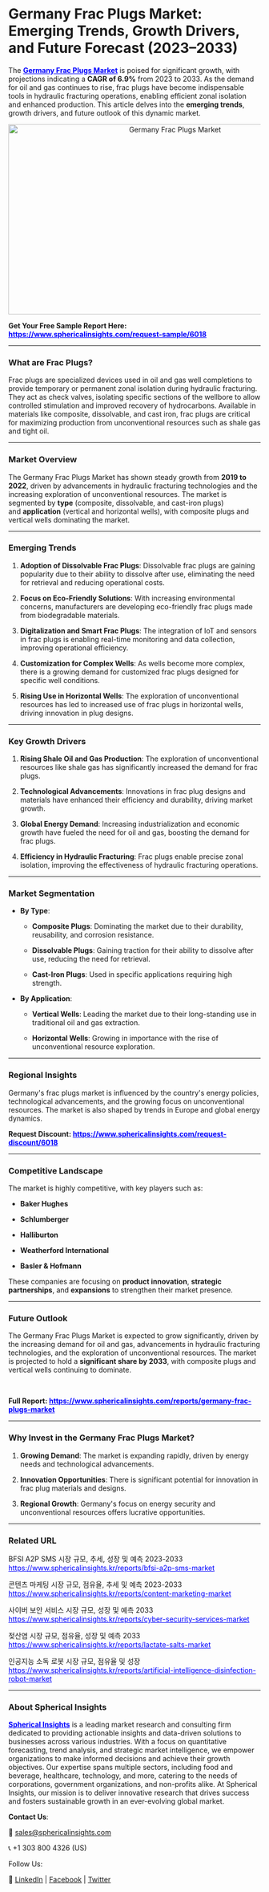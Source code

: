 <h1 id="ddbb" class="pw-post-title fo fp fq bf fr fs ft fu fv fw fx fy fz ga gb gc gd ge gf gg gh gi gj gk gl gm gn go gp gq bk" data-testid="storyTitle" data-selectable-paragraph=""><strong class="al">Germany Frac Plugs Market: Emerging Trends, Growth Drivers, and Future Forecast (2023&ndash;2033)</strong></h1>
<p>The <span style="color: #0000ff;"><strong><a style="color: #0000ff;" href="https://www.sphericalinsights.com/reports/germany-frac-plugs-market" target="_blank">Germany Frac Plugs Market</a></strong></span>&nbsp;is poised for significant growth, with projections indicating a&nbsp;<strong>CAGR of 6.9%</strong>&nbsp;from 2023 to 2033. As the demand for oil and gas continues to rise, frac plugs have become indispensable tools in hydraulic fracturing operations, enabling efficient zonal isolation and enhanced production. This article delves into the&nbsp;<strong>emerging trends</strong>, growth drivers, and future outlook of this dynamic market.</p>
<p style="text-align: center;"><img src="https://www.sphericalinsights.com/images/rd/germany-frac-plugs-market.png" alt="Germany Frac Plugs Market" width="650" height="379" /></p>
<p><strong>Get Your Free Sample Report Here: <span style="color: #0000ff;"><a style="color: #0000ff;" href="https://www.sphericalinsights.com/request-sample/6018" target="_blank">https://www.sphericalinsights.com/request-sample/6018</a></span></strong></p>
<hr />
<h3><strong>What are Frac Plugs?</strong></h3>
<p>Frac plugs are specialized devices used in oil and gas well completions to provide temporary or permanent zonal isolation during hydraulic fracturing. They act as check valves, isolating specific sections of the wellbore to allow controlled stimulation and improved recovery of hydrocarbons. Available in materials like composite, dissolvable, and cast iron, frac plugs are critical for maximizing production from unconventional resources such as shale gas and tight oil.</p>
<hr />
<h3><strong>Market Overview</strong></h3>
<p>The Germany Frac Plugs Market has shown steady growth from&nbsp;<strong>2019 to 2022</strong>, driven by advancements in hydraulic fracturing technologies and the increasing exploration of unconventional resources. The market is segmented by&nbsp;<strong>type</strong>&nbsp;(composite, dissolvable, and cast-iron plugs) and&nbsp;<strong>application</strong>&nbsp;(vertical and horizontal wells), with composite plugs and vertical wells dominating the market.</p>
<hr />
<h3><strong>Emerging Trends</strong></h3>
<ol start="1">
<li>
<p><strong>Adoption of Dissolvable Frac Plugs</strong>: Dissolvable frac plugs are gaining popularity due to their ability to dissolve after use, eliminating the need for retrieval and reducing operational costs.</p>
</li>
<li>
<p><strong>Focus on Eco-Friendly Solutions</strong>: With increasing environmental concerns, manufacturers are developing eco-friendly frac plugs made from biodegradable materials.</p>
</li>
<li>
<p><strong>Digitalization and Smart Frac Plugs</strong>: The integration of IoT and sensors in frac plugs is enabling real-time monitoring and data collection, improving operational efficiency.</p>
</li>
<li>
<p><strong>Customization for Complex Wells</strong>: As wells become more complex, there is a growing demand for customized frac plugs designed for specific well conditions.</p>
</li>
<li>
<p><strong>Rising Use in Horizontal Wells</strong>: The exploration of unconventional resources has led to increased use of frac plugs in horizontal wells, driving innovation in plug designs.</p>
</li>
</ol>
<hr />
<h3><strong>Key Growth Drivers</strong></h3>
<ol start="1">
<li>
<p><strong>Rising Shale Oil and Gas Production</strong>: The exploration of unconventional resources like shale gas has significantly increased the demand for frac plugs.</p>
</li>
<li>
<p><strong>Technological Advancements</strong>: Innovations in frac plug designs and materials have enhanced their efficiency and durability, driving market growth.</p>
</li>
<li>
<p><strong>Global Energy Demand</strong>: Increasing industrialization and economic growth have fueled the need for oil and gas, boosting the demand for frac plugs.</p>
</li>
<li>
<p><strong>Efficiency in Hydraulic Fracturing</strong>: Frac plugs enable precise zonal isolation, improving the effectiveness of hydraulic fracturing operations.</p>
</li>
</ol>
<hr />
<h3><strong>Market Segmentation</strong></h3>
<ul>
<li>
<p><strong>By Type</strong>:</p>
<ul>
<li>
<p><strong>Composite Plugs</strong>: Dominating the market due to their durability, reusability, and corrosion resistance.</p>
</li>
<li>
<p><strong>Dissolvable Plugs</strong>: Gaining traction for their ability to dissolve after use, reducing the need for retrieval.</p>
</li>
<li>
<p><strong>Cast-Iron Plugs</strong>: Used in specific applications requiring high strength.</p>
</li>
</ul>
</li>
<li>
<p><strong>By Application</strong>:</p>
<ul>
<li>
<p><strong>Vertical Wells</strong>: Leading the market due to their long-standing use in traditional oil and gas extraction.</p>
</li>
<li>
<p><strong>Horizontal Wells</strong>: Growing in importance with the rise of unconventional resource exploration.</p>
</li>
</ul>
</li>
</ul>
<hr />
<h3><strong>Regional Insights</strong></h3>
<p>Germany's frac plugs market is influenced by the country's energy policies, technological advancements, and the growing focus on unconventional resources. The market is also shaped by trends in Europe and global energy dynamics.</p>
<p><strong>Request Discount:&nbsp;<span style="color: #0000ff;"><a style="color: #0000ff;" href="https://www.sphericalinsights.com/request-discount/6018" target="_blank">https://www.sphericalinsights.com/request-discount/6018</a></span></strong></p>
<hr />
<h3><strong>Competitive Landscape</strong></h3>
<p>The market is highly competitive, with key players such as:</p>
<ul>
<li>
<p><strong>Baker Hughes</strong></p>
</li>
<li>
<p><strong>Schlumberger</strong></p>
</li>
<li>
<p><strong>Halliburton</strong></p>
</li>
<li>
<p><strong>Weatherford International</strong></p>
</li>
<li>
<p><strong>Basler &amp; Hofmann</strong></p>
</li>
</ul>
<p>These companies are focusing on&nbsp;<strong>product innovation</strong>,&nbsp;<strong>strategic partnerships</strong>, and&nbsp;<strong>expansions</strong>&nbsp;to strengthen their market presence.</p>
<hr />
<h3><strong>Future Outlook</strong></h3>
<p>The Germany Frac Plugs Market is expected to grow significantly, driven by the increasing demand for oil and gas, advancements in hydraulic fracturing technologies, and the exploration of unconventional resources. The market is projected to hold a&nbsp;<strong>significant share by 2033</strong>, with composite plugs and vertical wells continuing to dominate.</p>
<p>&nbsp;</p>
<p><strong>Full Report:&nbsp;<span style="color: #0000ff;"><a style="color: #0000ff;" href="https://www.sphericalinsights.com/reports/germany-frac-plugs-market" target="_blank">https://www.sphericalinsights.com/reports/germany-frac-plugs-market</a></span></strong></p>
<hr />
<h3><strong>Why Invest in the Germany Frac Plugs Market?</strong></h3>
<ol start="1">
<li>
<p><strong>Growing Demand</strong>: The market is expanding rapidly, driven by energy needs and technological advancements.</p>
</li>
<li>
<p><strong>Innovation Opportunities</strong>: There is significant potential for innovation in frac plug materials and designs.</p>
</li>
<li>
<p><strong>Regional Growth</strong>: Germany's focus on energy security and unconventional resources offers lucrative opportunities.</p>
</li>
</ol>
<hr />
<h3><strong>Related URL</strong></h3>
<p>BFSI A2P SMS 시장 규모, 추세, 성장 및 예측 2023-2033<br /><span style="color: #0000ff;"><a style="color: #0000ff;" href="https://www.sphericalinsights.kr/reports/bfsi-a2p-sms-market">https://www.sphericalinsights.kr/reports/bfsi-a2p-sms-market</a>&nbsp;</span></p>
<p>콘텐츠 마케팅 시장 규모, 점유율, 추세 및 예측 2023-2033<br /><span style="color: #0000ff;"><a style="color: #0000ff;" href="https://www.sphericalinsights.kr/reports/content-marketing-market">https://www.sphericalinsights.kr/reports/content-marketing-market</a>&nbsp;</span></p>
<p>사이버 보안 서비스 시장 규모, 성장 및 예측 2033<br /><span style="color: #0000ff;"><a style="color: #0000ff;" href="https://www.sphericalinsights.kr/reports/cyber-security-services-market">https://www.sphericalinsights.kr/reports/cyber-security-services-market</a>&nbsp;</span></p>
<p>젖산염 시장 규모, 점유율, 성장 및 예측 2033<br /><span style="color: #0000ff;"><a style="color: #0000ff;" href="https://www.sphericalinsights.kr/reports/lactate-salts-market">https://www.sphericalinsights.kr/reports/lactate-salts-market</a>&nbsp;</span></p>
<p>인공지능 소독 로봇 시장 규모, 점유율 및 성장<br /><span style="color: #0000ff;"><a style="color: #0000ff;" href="https://www.sphericalinsights.kr/reports/artificial-intelligence-disinfection-robot-market">https://www.sphericalinsights.kr/reports/artificial-intelligence-disinfection-robot-market</a>&nbsp;</span></p>
<hr />
<h3><strong>About Spherical Insights</strong></h3>
<p><span style="color: #0000ff;"><strong><a style="color: #0000ff;" href="https://www.sphericalinsights.com" target="_blank">Spherical Insights</a></strong></span> is a leading market research and consulting firm dedicated to providing actionable insights and data-driven solutions to businesses across various industries. With a focus on quantitative forecasting, trend analysis, and strategic market intelligence, we empower organizations to make informed decisions and achieve their growth objectives. Our expertise spans multiple sectors, including food and beverage, healthcare, technology, and more, catering to the needs of corporations, government organizations, and non-profits alike. At Spherical Insights, our mission is to deliver innovative research that drives success and fosters sustainable growth in an ever-evolving global market.</p>
<p><strong>Contact Us</strong>:</p>
<p>📧&nbsp;<a href="mailto:sales@sphericalinsights.com" target="_blank" rel="noreferrer">sales@sphericalinsights.com</a></p>
<p>📞 +1 303 800 4326 (US)</p>
<p>Follow Us:</p>
<p>🔗 <a href="https://www.linkedin.com/company/spherical-insight/"><u>LinkedIn</u></a>&nbsp;|&nbsp;<a href="https://www.facebook.com/sphericalinsights22"><u>Facebook</u></a>&nbsp;|&nbsp;<a href="https://twitter.com/SInsights_US"><u>Twitter</u></a></p>
